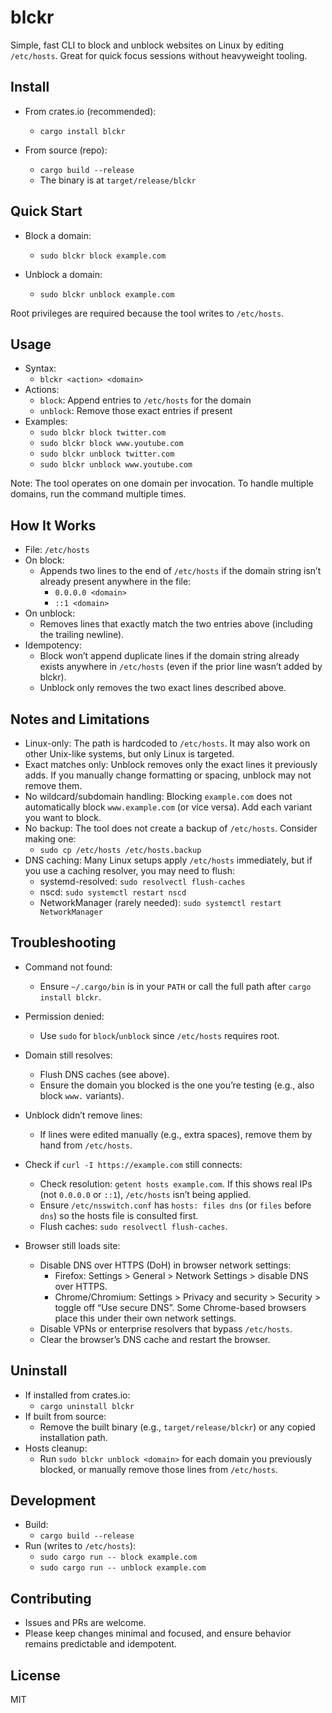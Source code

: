 # blckr

Simple, fast CLI to block and unblock websites on Linux by editing `/etc/hosts`. Great for quick focus sessions without heavyweight tooling.

## Install

- From crates.io (recommended):
  - `cargo install blckr`

- From source (repo):
  - `cargo build --release`
  - The binary is at `target/release/blckr`

## Quick Start

- Block a domain:
  - `sudo blckr block example.com`

- Unblock a domain:
  - `sudo blckr unblock example.com`

Root privileges are required because the tool writes to `/etc/hosts`.

## Usage

- Syntax:
  - `blckr <action> <domain>`
- Actions:
  - `block`: Append entries to `/etc/hosts` for the domain
  - `unblock`: Remove those exact entries if present
- Examples:
  - `sudo blckr block twitter.com`
  - `sudo blckr block www.youtube.com`
  - `sudo blckr unblock twitter.com`
  - `sudo blckr unblock www.youtube.com`

Note: The tool operates on one domain per invocation. To handle multiple domains, run the command multiple times.

## How It Works

- File: `/etc/hosts`
- On block:
  - Appends two lines to the end of `/etc/hosts` if the domain string isn’t already present anywhere in the file:
    - `0.0.0.0 <domain>`
    - `::1 <domain>`
- On unblock:
  - Removes lines that exactly match the two entries above (including the trailing newline).
- Idempotency:
  - Block won’t append duplicate lines if the domain string already exists anywhere in `/etc/hosts` (even if the prior line wasn’t added by blckr).
  - Unblock only removes the two exact lines described above.

## Notes and Limitations

- Linux-only: The path is hardcoded to `/etc/hosts`. It may also work on other Unix-like systems, but only Linux is targeted.
- Exact matches only: Unblock removes only the exact lines it previously adds. If you manually change formatting or spacing, unblock may not remove them.
- No wildcard/subdomain handling: Blocking `example.com` does not automatically block `www.example.com` (or vice versa). Add each variant you want to block.
- No backup: The tool does not create a backup of `/etc/hosts`. Consider making one:
  - `sudo cp /etc/hosts /etc/hosts.backup`
- DNS caching: Many Linux setups apply `/etc/hosts` immediately, but if you use a caching resolver, you may need to flush:
  - systemd-resolved: `sudo resolvectl flush-caches`
  - nscd: `sudo systemctl restart nscd`
  - NetworkManager (rarely needed): `sudo systemctl restart NetworkManager`

## Troubleshooting

- Command not found:
  - Ensure `~/.cargo/bin` is in your `PATH` or call the full path after `cargo install blckr`.
- Permission denied:
  - Use `sudo` for `block`/`unblock` since `/etc/hosts` requires root.
- Domain still resolves:
  - Flush DNS caches (see above).
  - Ensure the domain you blocked is the one you’re testing (e.g., also block `www.` variants).
- Unblock didn’t remove lines:
  - If lines were edited manually (e.g., extra spaces), remove them by hand from `/etc/hosts`.

- Check if `curl -I https://example.com` still connects:
  - Check resolution: `getent hosts example.com`. If this shows real IPs (not `0.0.0.0` or `::1`), `/etc/hosts` isn’t being applied.
  - Ensure `/etc/nsswitch.conf` has `hosts: files dns` (or `files` before `dns`) so the hosts file is consulted first.
  - Flush caches: `sudo resolvectl flush-caches`.

- Browser still loads site:
  - Disable DNS over HTTPS (DoH) in browser network settings:
    - Firefox: Settings > General > Network Settings > disable DNS over HTTPS.
    - Chrome/Chromium: Settings > Privacy and security > Security > toggle off “Use secure DNS”. Some Chrome-based browsers place this under their own network settings.
  - Disable VPNs or enterprise resolvers that bypass `/etc/hosts`.
  - Clear the browser’s DNS cache and restart the browser.

## Uninstall

- If installed from crates.io:
  - `cargo uninstall blckr`
- If built from source:
  - Remove the built binary (e.g., `target/release/blckr`) or any copied installation path.
- Hosts cleanup:
  - Run `sudo blckr unblock <domain>` for each domain you previously blocked, or manually remove those lines from `/etc/hosts`.

## Development

- Build:
  - `cargo build --release`
- Run (writes to `/etc/hosts`):
  - `sudo cargo run -- block example.com`
  - `sudo cargo run -- unblock example.com`

## Contributing

- Issues and PRs are welcome.
- Please keep changes minimal and focused, and ensure behavior remains predictable and idempotent.

## License

MIT
